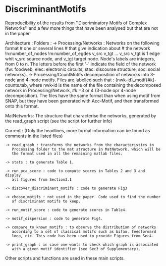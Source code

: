 # DiscriminantMotifs
Reproducibility of the results from ''Discriminatory Motifs of Complex Networks''  and a few more things that have been analysed but that are not in the paper

Architecture :
Folders :
    -> Processing/Networks :
        Networks on the following format
            # one or several lines
            # that give indication about
            # the network
            !n:number_of_nodes
            !m:number_of_egdes
            v_src v_tgt
            ...
      v_src v_tgt is 1 edge whit v_src source node, and v_tgt target node.
      Node's labels are integers, from 0 to n. The letters before the first
      '-' indicate the field of the network (fw:  foodweb, elec: electronic
      circuits, stac: discourse structure, soc: social networks).
    -> Processing/CountMotifs
       decomposition of networks into 3-node and 4-node motifs. Files are
       labelled such that : {nwk-id}_motif{#k}-counts.tab, where
       nwk-id is the name of the file containing the decomposed network in
       Processing/Network, #k =3 or 4 (3-node opr 4-node decomposition).
       The files have the same format than when using motif from SNAP, but
       they have been generated with Acc-Motif, and then transformed onto
       this format.

MatNetworks: The structure that characterise the networks, generated by the
read_graph script (see the script for further info)

Current : (Only the headlines, more formal information can be found as
comments in the listed files)

    -> read_graph : transforms the networks from the characteristics in
       Processing folder to the mat structure in MatNetwork, which will be
       the format used in all the remaining matlab files.

    -> stats : to generate Table 1.

    -> run_pca_score : code to compute scores in Tables 2 and 3 and display
       all figures from Section3.1

    -> discover_discriminant_motifs : code to generate Fig3

    -> choose_motifs : not used in the paper. Code used to find the number
       of discriminant motifs to keep.

    -> run_motif_score : code to generate scores in Table4.

    -> motif_dispersion : code to generate Fig4.

    -> compare_to_known_motifs : to observe the distribution of networks
       according to a set of classical motifs such as bifan, feedforward
       loop, etc. This code has been used to provide Figures from Sec4.

    -> print_graph : in case one wants to check which graph is associated
       with a given motif identifier (see Sec3 of Supplementary).

Other scripts and functions are used in these main scripts.
